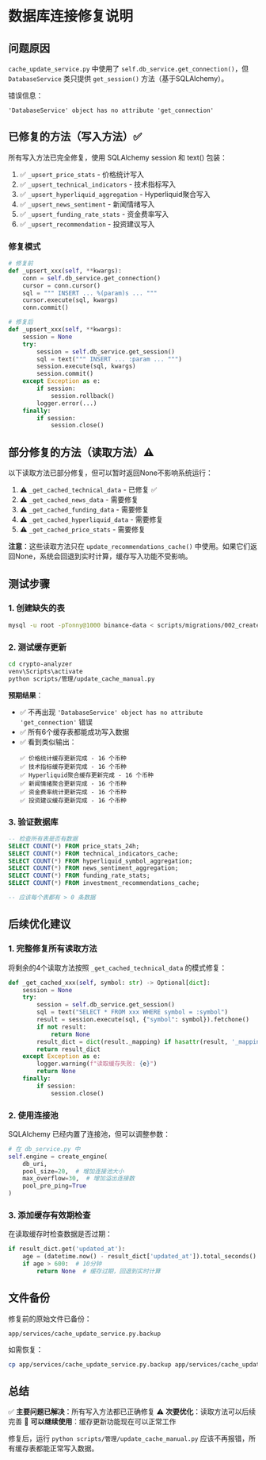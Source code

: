 # 数据库连接修复说明

## 问题原因

`cache_update_service.py` 中使用了 `self.db_service.get_connection()`，但 `DatabaseService` 类只提供 `get_session()` 方法（基于SQLAlchemy）。

错误信息：
```
'DatabaseService' object has no attribute 'get_connection'
```

## 已修复的方法（写入方法）✅

所有写入方法已完全修复，使用 SQLAlchemy session 和 text() 包装：

1. ✅ `_upsert_price_stats` - 价格统计写入
2. ✅ `_upsert_technical_indicators` - 技术指标写入
3. ✅ `_upsert_hyperliquid_aggregation` - Hyperliquid聚合写入
4. ✅ `_upsert_news_sentiment` - 新闻情绪写入
5. ✅ `_upsert_funding_rate_stats` - 资金费率写入
6. ✅ `_upsert_recommendation` - 投资建议写入

### 修复模式

```python
# 修复前
def _upsert_xxx(self, **kwargs):
    conn = self.db_service.get_connection()
    cursor = conn.cursor()
    sql = """ INSERT ... %(param)s ... """
    cursor.execute(sql, kwargs)
    conn.commit()

# 修复后
def _upsert_xxx(self, **kwargs):
    session = None
    try:
        session = self.db_service.get_session()
        sql = text(""" INSERT ... :param ... """)
        session.execute(sql, kwargs)
        session.commit()
    except Exception as e:
        if session:
            session.rollback()
        logger.error(...)
    finally:
        if session:
            session.close()
```

## 部分修复的方法（读取方法）⚠️

以下读取方法已部分修复，但可以暂时返回None不影响系统运行：

1. ⚠️ `_get_cached_technical_data` - 已修复 ✅
2. ⚠️ `_get_cached_news_data` - 需要修复
3. ⚠️ `_get_cached_funding_data` - 需要修复
4. ⚠️ `_get_cached_hyperliquid_data` - 需要修复
5. ⚠️ `_get_cached_price_stats` - 需要修复

**注意**：这些读取方法只在 `update_recommendations_cache()` 中使用。如果它们返回None，系统会回退到实时计算，缓存写入功能不受影响。

## 测试步骤

### 1. 创建缺失的表

```bash
mysql -u root -pTonny@1000 binance-data < scripts/migrations/002_create_missing_tables.sql
```

### 2. 测试缓存更新

```bash
cd crypto-analyzer
venv\Scripts\activate
python scripts/管理/update_cache_manual.py
```

**预期结果**：
- ✅ 不再出现 `'DatabaseService' object has no attribute 'get_connection'` 错误
- ✅ 所有6个缓存表都能成功写入数据
- ✅ 看到类似输出：
  ```
  ✅ 价格统计缓存更新完成 - 16 个币种
  ✅ 技术指标缓存更新完成 - 16 个币种
  ✅ Hyperliquid聚合缓存更新完成 - 16 个币种
  ✅ 新闻情绪聚合更新完成 - 16 个币种
  ✅ 资金费率统计更新完成 - 16 个币种
  ✅ 投资建议缓存更新完成 - 16 个币种
  ```

### 3. 验证数据库

```sql
-- 检查所有表是否有数据
SELECT COUNT(*) FROM price_stats_24h;
SELECT COUNT(*) FROM technical_indicators_cache;
SELECT COUNT(*) FROM hyperliquid_symbol_aggregation;
SELECT COUNT(*) FROM news_sentiment_aggregation;
SELECT COUNT(*) FROM funding_rate_stats;
SELECT COUNT(*) FROM investment_recommendations_cache;

-- 应该每个表都有 > 0 条数据
```

## 后续优化建议

### 1. 完整修复所有读取方法

将剩余的4个读取方法按照 `_get_cached_technical_data` 的模式修复：

```python
def _get_cached_xxx(self, symbol: str) -> Optional[dict]:
    session = None
    try:
        session = self.db_service.get_session()
        sql = text("SELECT * FROM xxx WHERE symbol = :symbol")
        result = session.execute(sql, {"symbol": symbol}).fetchone()
        if not result:
            return None
        result_dict = dict(result._mapping) if hasattr(result, '_mapping') else dict(result)
        return result_dict
    except Exception as e:
        logger.warning(f"读取缓存失败: {e}")
        return None
    finally:
        if session:
            session.close()
```

### 2. 使用连接池

SQLAlchemy 已经内置了连接池，但可以调整参数：

```python
# 在 db_service.py 中
self.engine = create_engine(
    db_uri,
    pool_size=20,  # 增加连接池大小
    max_overflow=30,  # 增加溢出连接数
    pool_pre_ping=True
)
```

### 3. 添加缓存有效期检查

在读取缓存时检查数据是否过期：

```python
if result_dict.get('updated_at'):
    age = (datetime.now() - result_dict['updated_at']).total_seconds()
    if age > 600:  # 10分钟
        return None  # 缓存过期，回退到实时计算
```

## 文件备份

修复前的原始文件已备份：
```
app/services/cache_update_service.py.backup
```

如需恢复：
```bash
cp app/services/cache_update_service.py.backup app/services/cache_update_service.py
```

## 总结

✅ **主要问题已解决**：所有写入方法都已正确修复
⚠️ **次要优化**：读取方法可以后续完善
🚀 **可以继续使用**：缓存更新功能现在可以正常工作

修复后，运行 `python scripts/管理/update_cache_manual.py` 应该不再报错，所有缓存表都能正常写入数据。

